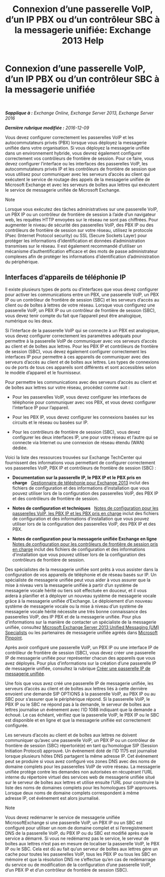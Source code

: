 ﻿---
title: 'Connexion d’une passerelle VoIP, d’un IP PBX ou d’un contrôleur SBC à la messagerie unifiée: Exchange 2013 Help'
TOCTitle: Connexion d’une passerelle VoIP, d’un IP PBX ou d’un contrôleur SBC à la messagerie unifiée
ms:assetid: a7cecf59-b93a-413b-bb88-29f2669ef2cf
ms:mtpsurl: https://technet.microsoft.com/fr-fr/library/Bb124084(v=EXCHG.150)
ms:contentKeyID: 50555467
ms.date: 04/24/2018
mtps_version: v=EXCHG.150
ms.translationtype: HT
---

# Connexion d’une passerelle VoIP, d’un IP PBX ou d’un contrôleur SBC à la messagerie unifiée

 

_**Sapplique à :** Exchange Online, Exchange Server 2013, Exchange Server 2016_

_**Dernière rubrique modifiée :** 2016-12-09_

Vous devez configurer correctement les passerelles VoIP et les autocommutateurs privés (PBX) lorsque vous déployez la messagerie unifiée dans votre organisation. Si vous déployez la messagerie unifiée dans un environnement hybride, vous devrez également configurer correctement vos contrôleurs de frontière de session. Pour ce faire, vous devez configurer l’interface ou les interfaces des passerelles VoIP, les autocommutateurs privés IP et les contrôleurs de frontière de session que vous utilisez pour communiquer avec les serveurs d’accès au client qui exécutent le service de routage des appels de la messagerie unifiée de Microsoft Exchange et avec les serveurs de boîtes aux lettres qui exécutent le service de messagerie unifiée de Microsoft Exchange.

> [!NOTE]
> Lorsque vous exécutez des tâches administratives sur une passerelle VoIP, un PBX IP ou un contrôleur de frontière de session à l’aide d’un navigateur web, les requêtes HTTP envoyées sur le réseau ne sont pas chiffrées. Pour augmenter le niveau de sécurité des passerelles VoIP, des PBX IP ou des contrôleurs de frontière de session sur votre réseau, utilisez le protocole IPsec (Internet Protocol security) ou SSL (Secure Sockets Layer) pour protéger les informations d’identification et données d’administration transmises sur le réseau. Il est également recommandé d’utiliser un mécanisme d’authentification efficace et des mots de passe administrateur complexes afin de protéger les informations d’identification d’administration du périphérique.


## Interfaces d’appareils de téléphonie IP

Il existe plusieurs types de ports ou d’interfaces que vous devez configurer pour activer les communications entre un PBX, une passerelle VoIP, un PBX IP ou un contrôleur de frontière de session (SBC) et les serveurs d’accès au client ou de boîtes à lettres de votre réseau. Lorsque vous configurez une passerelle VoIP, un PBX IP ou un contrôleur de frontière de session (SBC), vous devez tenir compte du fait que l’appareil peut être analogique, numérique ou les deux.

Si l’interface de la passerelle VoIP qui se connecte à un PBX est analogique, vous devez configurer correctement les paramètres adéquats pour permettre à la passerelle VoIP de communiquer avec vos serveurs d’accès au client et de boîtes aux lettres. Pour les PBX IP et contrôleurs de frontière de session (SBC), vous devez également configurer correctement les interfaces IP pour permettre à ces appareils de communiquer avec des serveurs d’accès au client et de boîtes aux lettres. Les types de connexions ou de ports de tous ces appareils sont différents et sont accessibles selon le modèle d’appareil et le fournisseur.

Pour permettre les communications avec des serveurs d’accès au client et de boîtes aux lettres sur votre réseau, procédez comme suit :

  - Pour les passerelles VoIP, vous devez configurer les interfaces de téléphonie pour communiquer avec vos PBX, et vous devez configurer l’interface IP pour l’appareil.

  - Pour les PBX IP, vous devez configurer les connexions basées sur les circuits et le réseau ou basées sur IP.

  - Pour les contrôleurs de frontière de session (SBC), vous devez configurer les deux interfaces IP, une pour votre réseau et l’autre qui se connecte via Internet ou une connexion de réseau étendu (WAN) dédiée.

Voici la liste des ressources trouvées sur Exchange TechCenter qui fournissent des informations vous permettant de configurer correctement vos passerelles VoIP, PBX IP et contrôleurs de frontière de session (SBC) :

  - **Documentation sur la passerelle IP, le PBX IP et le PBX pris en charge**   [Gestionnaire de téléphonie pour Exchange 2013](telephony-advisor-for-exchange-2013-exchange-2013-help.md) inclut des fichiers de configuration et des informations d’installation que vous pouvez utiliser lors de la configuration des passerelles VoIP, des PBX IP et des contrôleurs de frontière de session.

  - **Notes de configuration et techniques**   [Notes de configuration pour les passerelles VoIP, les PBX IP et les PBX pris en charge](configuration-notes-for-supported-voip-gateways-ip-pbxs-and-pbxs-exchange-2013-help.md) inclut des fichiers de configuration et des informations d’installation que vous pouvez utiliser lors de la configuration des passerelles VoIP, des PBX IP et des PBX.

  - **Notes de configuration pour la messagerie unifiée Exchange en ligne** [Notes de configuration pour les contrôleurs de frontière de session pris en charge](configuration-notes-for-supported-session-border-controllers-exchange-2013-help.md) inclut des fichiers de configuration et des informations d’installation que vous pouvez utiliser lors de la configuration des contrôleurs de frontière de session.   

Des spécialistes de la messagerie unifiée sont prêts à vous assister dans la configuration de vos appareils de téléphonie et de réseau basés sur IP. Un spécialiste de messagerie unifiée peut vous aider à vous assurer que la mise à niveau vers la messagerie unifiée à partir d’un système de messagerie vocale hérité ou tiers soit effectuée en douceur, et il vous aidera à planifier et à déployer un nouveau système de messagerie vocale grâce à la messagerie unifiée d’Exchange. Le déploiement d’un nouveau système de messagerie vocale ou la mise à niveau d’un système de messagerie vocale hérité nécessite une très bonne connaissance des passerelles VoIP, des IP PBX et de la messagerie unifiée. Pour plus d’informations sur la manière de contacter un spécialiste de la messagerie unifiée, consultez [Microsoft Exchange Server 2013 Unified Messaging (UM) Specialists](http://go.microsoft.com/fwlink/p/?linkid=262708) ou les partenaires de messagerie unifiée agréés dans [Microsoft Pinpoint](https://go.microsoft.com/fwlink/p/?linkid=261951).

Après avoir configuré une passerelle VoIP, un PBX IP ou une interface IP de contrôleur de frontière de session (SBC), vous devez créer une passerelle IP de messagerie unifiée pour représenter chacun des appareils que vous avez déployés. Pour plus d’informations sur la création d’une passerelle IP de messagerie unifiée, consultez la rubrique [Créer une passerelle IP de messagerie unifiée](create-a-um-ip-gateway-exchange-2013-help.md).

Une fois que vous avez créé une passerelle IP de messagerie unifiée, les serveurs d’accès au client et de boîtes aux lettres liés à cette dernière envoient une demande SIP OPTIONS à la passerelle VoIP, au PBX IP ou au SBC pour s’assurer que le périphérique répond. Si la passerelle VoIP, le PBX IP ou le SBC ne répond pas à la demande, le serveur de boîtes aux lettres journalise un événement avec l’ID 1088 indiquant que la demande a échoué. Le cas échéant, vérifiez que la passerelle VoIP, le PBX IP ou le SBC est disponible et en ligne et que la messagerie unifiée est correctement configurée.

Les serveurs d’accès au client et de boîtes aux lettres ne doivent communiquer qu’avec une passerelle VoIP, un PBX IP ou un contrôleur de frontière de session (SBC) répertorié(e) en tant qu’homologue SIP (Session Initiation Protocol) approuvé. Un événement doté de l’ID 1175 est journalisé lorsque plusieurs hôtes DNS partagent la même adresse IP. Cet événement peut se produire si vous avez configuré vos zones DNS avec des noms de domaine complets pour les passerelles VoIP de votre réseau. La messagerie unifiée protège contre les demandes non autorisées en récupérant l’URL interne du répertoire virtuel des services web de messagerie unifiée situé sur le serveur de boîtes aux lettres et utilise ensuite l’URL pour construire la liste des noms de domaines complets pour les homologues SIP approuvés. Lorsque deux noms de domaine complets correspondent à même adresse IP, cet événement est alors journalisé.

> [!NOTE]
> Vous devez redémarrer le service de messagerie unifiée MicrosoftExchange si une passerelle VoIP, un PBX IP ou un SBC est configuré pour utiliser un nom de domaine complet et si l’enregistrement DNS de la passerelle VoIP, du PBX IP ou du SBC est modifié après que le service a démarré. Si vous ne redémarrez pas le service, le serveur de boîtes aux lettres n’est pas en mesure de localiser la passerelle VoIP, le PBX IP ou le SBC. Cela est dû au fait qu’un serveur de boîtes aux lettres gère un cache pour toutes les passerelles VoIP, tous les PBX IP ou tous les SBC en mémoire et que la résolution DNS ne s’effectue qu’en cas de redémarrage du service ou de modification de la configuration d’une passerelle VoIP, d’un PBX IP et d’un contrôleur de frontière de session (SBC).

